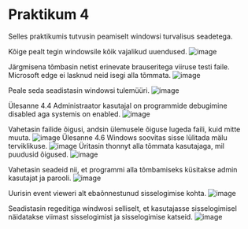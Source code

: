 # Praktikum 4

Selles praktikumis tutvusin peamiselt windowsi turvalisus seadetega.

Kõige pealt tegin windowsile kõik vajalikud uuendused.
![image](https://github.com/DanielErikKiuru/OPsys/assets/146202163/e872c4b3-028c-4ed4-b8ab-9342ed6a4ce2)

Järgmisena tõmbasin netist erinevate brauseritega viiruse testi faile. Microsoft edge ei lasknud neid isegi alla tõmmata.
![image](https://github.com/DanielErikKiuru/OPsys/assets/146202163/23bb22d1-a167-43ad-a89e-8df8d1592549)

Peale seda seadistasin windowsi tulemüüri.
![image](https://github.com/DanielErikKiuru/OPsys/assets/146202163/65ba152f-27df-4fa0-84b2-de1d4031c664)

Ülesanne 4.4 Administraator kasutajal on programmide debugimine disabled aga systemis on enabled.
![image](https://github.com/DanielErikKiuru/OPsys/assets/146202163/e4df1c3a-4665-420c-a423-1ee691dbde4b)

Vahetasin failide õigusi, andsin ülemusele õiguse lugeda faili, kuid mitte muuta.
![image](https://github.com/DanielErikKiuru/OPsys/assets/146202163/5c72d2c0-d3cf-4adb-923c-7887aaeabd05)
                                                                 Ülesanne 4.6 Windows soovitas sisse lülitada mälu terviklikuse.
![image](https://github.com/DanielErikKiuru/OPsys/assets/146202163/6960be12-5719-48aa-b639-10910c68eb58)
Üritasin thonnyt alla tõmmata kasutajaga, mil puudusid õigused.
![image](https://github.com/DanielErikKiuru/OPsys/assets/146202163/7155357a-ec7b-4fba-8306-849728a3c6e5)

Vahetasin seadeid nii, et programmi alla tõmbamiseks küsitakse admin kasutajat ja parooli.
![image](https://github.com/DanielErikKiuru/OPsys/assets/146202163/c107e3f0-95c8-4bd1-9f45-1b19d6882d9e)

Uurisin event vieweri alt ebaõnnestunud sisselogimise kohta.
![image](https://github.com/DanielErikKiuru/OPsys/assets/146202163/d5ecf8fd-8f97-45f7-995f-37b141ceb8a1)

Seadistasin regeditiga windwosi selliselt, et kasutajasse sisselogimisel näidatakse viimast sisselogimist ja sisselogimise katseid.
![image](https://github.com/DanielErikKiuru/OPsys/assets/146202163/d2300105-7949-49b4-9aa8-19ebfe51ccfc)

